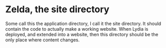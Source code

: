 Zelda, the site directory
=========================

Some call this the application directory, I call it the site directory. It should contain the 
code to actually make a working website. When Lydia is deployed, and extended into a website,
then this directory should be the only place where content changes.